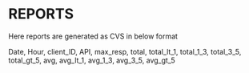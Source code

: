 # REPORTS
Here reports are generated as CVS in below format

Date, Hour, client_ID, API, max_resp, total, total_lt_1, total_1_3, total_3_5, total_gt_5, avg, avg_lt_1, avg_1_3, avg_3_5, avg_gt_5
